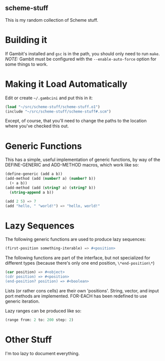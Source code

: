 scheme-stuff
------------

This is my random collection of Scheme stuff.

Building it
============

If Gambit's installed and `gsc` is in the path, you should only need to run
`make`.  *NOTE:* Gambit must be configured with the `--enable-auto-force`
option for some things to work.

Making it Load Automatically
============================

Edit or create `~/.gambcini` and put this in it:

```scheme
(load "~/src/scheme-stuff/scheme-stuff.o1")
(include "~/src/scheme-stuff/scheme-stuff#.scm")
```

Except, of course, that you'll need to change the paths to the location where
you've checked this out.

Generic Functions
=================

This has a simple, useful implementation of generic functions, by way of the
DEFINE-GENERIC and ADD-METHOD macros, which work like so:

```scheme
(define-generic (add a b))
(add-method (add (number? a) (number? b))
  (+ a b))
(add-method (add (string? a) (string? b))
  (string-append a b))

(add 2 5) => 7
(add "hello, " "world!") => "hello, world!"
```

Lazy Sequences
==============

The following generic functions are used to produce lazy sequences:

```scheme
(first-position something-iterable) => #<position>
```

The following functions are part of the interface, but not specialized
for different types (because there's only one end position,
`\*end-position\*`)

```scheme
(car position) => #<object>
(cdr position) => #<position>
(end-position? position) => #<boolean>
```

Lists (or rather cons cells) are their own 'positions'.  String, vector, and
input port methods are implemented.  FOR-EACH has been redefined to use
generic iteration.

Lazy ranges can be produced like so:

```scheme
(range from: 2 to: 200 step: 2)
```

Other Stuff
===========

I'm too lazy to document everything.

